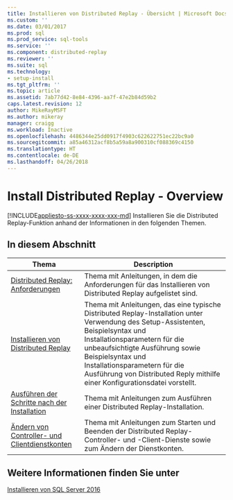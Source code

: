 ```yaml
---
title: Installieren von Distributed Replay - Übersicht | Microsoft Docs
ms.custom: ''
ms.date: 03/01/2017
ms.prod: sql
ms.prod_service: sql-tools
ms.service: ''
ms.component: distributed-replay
ms.reviewer: ''
ms.suite: sql
ms.technology:
- setup-install
ms.tgt_pltfrm: ''
ms.topic: article
ms.assetid: 7ab77d42-8e84-4396-aa7f-47e2b84d59b2
caps.latest.revision: 12
author: MikeRayMSFT
ms.author: mikeray
manager: craigg
ms.workload: Inactive
ms.openlocfilehash: 4486344e25dd0917f4903c622622751ec22bc9a0
ms.sourcegitcommit: a85a46312acf8b5a59a8a900310cf088369c4150
ms.translationtype: HT
ms.contentlocale: de-DE
ms.lasthandoff: 04/26/2018
---
```

# <a name="install-distributed-replay---overview"></a>Install Distributed Replay - Overview
[!INCLUDE[appliesto-ss-xxxx-xxxx-xxx-md](../../includes/appliesto-ss-xxxx-xxxx-xxx-md.md)]
  Installieren Sie die Distributed Replay-Funktion anhand der Informationen in den folgenden Themen.  
  
## <a name="in-this-section"></a>In diesem Abschnitt  
  
|Thema|Description|  
|-----------|-----------------|  
|[Distributed Replay: Anforderungen](../../tools/distributed-replay/distributed-replay-requirements.md)|Thema mit Anleitungen, in dem die Anforderungen für das Installieren von Distributed Replay aufgelistet sind.|  
|[Installieren von Distributed Replay](../../tools/distributed-replay/install-distributed-replay.md)|Thema mit Anleitungen, das eine typische Distributed Replay-Installation unter Verwendung des Setup-Assistenten, Beispielsyntax und Installationsparametern für die unbeaufsichtigte Ausführung sowie Beispielsyntax und Installationsparametern für die Ausführung von Distributed Reply mithilfe einer Konfigurationsdatei vorstellt.|  
|[Ausführen der Schritte nach der Installation](../../tools/distributed-replay/complete-the-post-installation-steps.md)|Thema mit Anleitungen zum Ausführen einer Distributed Replay-Installation.|  
|[Ändern von Controller- und Clientdienstkonten](../../tools/distributed-replay/modify-the-controller-and-client-services-accounts.md)|Thema mit Anleitungen zum Starten und Beenden der Distributed Replay-Controller- und -Client-Dienste sowie zum Ändern der Dienstkonten.|  
  
## <a name="see-also"></a>Weitere Informationen finden Sie unter  
 [Installieren von SQL Server 2016](../../database-engine/install-windows/install-sql-server.md)  
  
  
